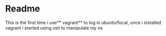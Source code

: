 # Readme
This is the first time i use** vagrant** to log in ubunto/focal, once i installed vagrant i started using ssh to manipulate my os